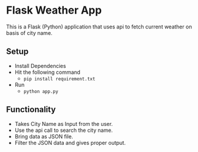 # Flask Weather App

This is a Flask (Python) application that uses api to fetch current weather on basis of city name.

## Setup

- Install Dependencies
- Hit the following command
  - `pip install requirement.txt`
- Run
  - `python app.py`

## Functionality

- Takes City Name as Input from the user.
- Use the api call to search the city name.
- Bring data as JSON file.
- Filter the JSON data and gives proper output.
